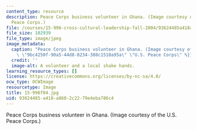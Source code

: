 ```yaml
---
content_type: resource
description: Peace Corps business volunteer in Ghana. (Image courtesy of the U.S.
  Peace Corps.)
file: /courses/15-996-cross-cultural-leadership-fall-2004/93624485a418a8602c2279e4eba786c4_15-996f04.jpg
file_size: 102939
file_type: image/jpeg
image_metadata:
  caption: "Peace Corps business volunteer in Ghana. (Image courtesy of the\_{{% resource_link\
    \ \"9bc4250f-90a5-44d8-8234-388c1518a95a\" \"U.S. Peace Corps\" %}}.)"
  credit: ''
  image-alt: A volunteer and a local shake hands.
learning_resource_types: []
license: https://creativecommons.org/licenses/by-nc-sa/4.0/
ocw_type: OCWImage
resourcetype: Image
title: 15-996f04.jpg
uid: 93624485-a418-a860-2c22-79e4eba786c4
---
```

Peace Corps business volunteer in Ghana. (Image courtesy of the U.S. Peace Corps.)